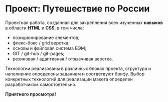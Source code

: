 # Проект: Путешествие по России
Проектная работа, созданная для закрепления всех изученных __навыков__ в области __HTML__ и __СSS__, в том числе:
 * позиционирование элементов;
 * флекс-бокс / grid верстка;
 * основы и файловая система БЭМ;
 * GIT / git-hub / git-pages;
 * резиновая / адаптивная / отзывчивая верстка.

 Технологии реализованы в различных блоках проекта, структура и наполнение определены заданием и соответвуют брифу. Выбор конкретных технологий для реализации макета определен разработчиком самостоятельно.

 __Приятного просмотра!__
